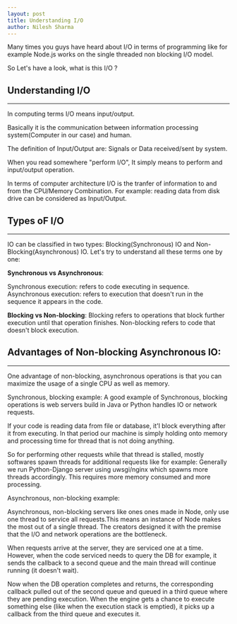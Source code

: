 ```yaml
---
layout: post
title: Understanding I/O
author: Nilesh Sharma
---
```


Many times you guys have heard about I/O in terms of programming like for example
Node.js works on the single threaded non blocking I/O model.

So Let's have a look, what is this I/O ?

## Understanding I/O
-----
In computing terms I/O means input/output.

Basically it is the communication between information processing system(Computer in our case) and human.

The definition of Input/Output are: Signals or Data received/sent by system.

When you read somewhere "perform I/O", It simply means to perform and input/output operation.


In terms of computer architecture I/O is the tranfer of information to and from the CPU/Memory Combination.
For example: reading data from disk drive can be considered as Input/Output.

## Types oF I/O
-----
IO can be classified in two types: Blocking(Synchronous) IO and Non-Blocking(Asynchronous) IO.
Let's try to understand all these terms one by one:

**Synchronous vs Asynchronous**:

Synchronous execution: refers to code executing in sequence.
Asynchronous execution: refers to execution that doesn't run in the sequence it appears in the code. 

**Blocking vs Non-blocking**:
Blocking refers to operations that block further execution until that operation finishes.
Non-blocking refers to code that doesn't block execution.


## Advantages of Non-blocking Asynchronous IO:
-----

One advantage of non-blocking, asynchronous operations is that you can maximize the usage of a single CPU as well as memory.

Synchronous, blocking example:
A good example of Synchronous, blocking operations is web servers build in Java or Python handles IO or
network requests.

If your code is reading data from file or database, it'l block everything after it from executing.
In that period our machine is simply holding onto memory and processing time for thread that is not
doing anything.

So for performing other requests while that thread is stalled, mostly softwares spawn threads for additional
requests like for example: Generally we run Python-Django server using uwsgi/nginx which spawns more threads accordingly. This requires more memory consumed and more processing.

Asynchronous, non-blocking example:

Asynchronous, non-blocking servers like ones ones made in Node, only use one thread to service all requests.This means an instance of Node makes the most out of a single thread. The creators designed it with the premise that the I/O and network operations are the bottleneck.

When requests arrive at the server, they are serviced one at a time. However, when the code serviced needs to query the DB for example, it sends the callback to a second queue and the main thread will continue running (it doesn't wait).

Now when the DB operation completes and returns, the corresponding callback pulled out of the second queue and queued in a third queue where they are pending execution. When the engine gets a chance to execute something else (like when the execution stack is emptied), it picks up a callback from the third queue and executes it.

